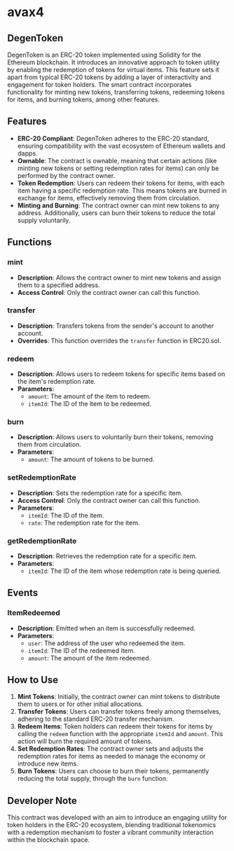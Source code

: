 # avax4

## DegenToken

DegenToken is an ERC-20 token implemented using Solidity for the Ethereum blockchain. It introduces an innovative approach to token utility by enabling the redemption of tokens for virtual items. This feature sets it apart from typical ERC-20 tokens by adding a layer of interactivity and engagement for token holders. The smart contract incorporates functionality for minting new tokens, transferring tokens, redeeming tokens for items, and burning tokens, among other features.

## Features

- **ERC-20 Compliant**: DegenToken adheres to the ERC-20 standard, ensuring compatibility with the vast ecosystem of Ethereum wallets and dapps.
- **Ownable**: The contract is ownable, meaning that certain actions (like minting new tokens or setting redemption rates for items) can only be performed by the contract owner.
- **Token Redemption**: Users can redeem their tokens for items, with each item having a specific redemption rate. This means tokens are burned in exchange for items, effectively removing them from circulation.
- **Minting and Burning**: The contract owner can mint new tokens to any address. Additionally, users can burn their tokens to reduce the total supply voluntarily.

## Functions

### mint
- **Description**: Allows the contract owner to mint new tokens and assign them to a specified address.
- **Access Control**: Only the contract owner can call this function.

### transfer
- **Description**: Transfers tokens from the sender's account to another account.
- **Overrides**: This function overrides the `transfer` function in ERC20.sol.

### redeem
- **Description**: Allows users to redeem tokens for specific items based on the item's redemption rate.
- **Parameters**:
  - `amount`: The amount of the item to redeem.
  - `itemId`: The ID of the item to be redeemed.

### burn
- **Description**: Allows users to voluntarily burn their tokens, removing them from circulation.
- **Parameters**:
  - `amount`: The amount of tokens to be burned.

### setRedemptionRate
- **Description**: Sets the redemption rate for a specific item.
- **Access Control**: Only the contract owner can call this function.
- **Parameters**:
  - `itemId`: The ID of the item.
  - `rate`: The redemption rate for the item.

### getRedemptionRate
- **Description**: Retrieves the redemption rate for a specific item.
- **Parameters**:
  - `itemId`: The ID of the item whose redemption rate is being queried.

## Events

### ItemRedeemed
- **Description**: Emitted when an item is successfully redeemed.
- **Parameters**:
  - `user`: The address of the user who redeemed the item.
  - `itemId`: The ID of the redeemed item.
  - `amount`: The amount of the item redeemed.

## How to Use

1. **Mint Tokens**: Initially, the contract owner can mint tokens to distribute them to users or for other initial allocations.
2. **Transfer Tokens**: Users can transfer tokens freely among themselves, adhering to the standard ERC-20 transfer mechanism.
3. **Redeem Items**: Token holders can redeem their tokens for items by calling the `redeem` function with the appropriate `itemId` and `amount`. This action will burn the required amount of tokens.
4. **Set Redemption Rates**: The contract owner sets and adjusts the redemption rates for items as needed to manage the economy or introduce new items.
5. **Burn Tokens**: Users can choose to burn their tokens, permanently reducing the total supply, through the `burn` function.

## Developer Note

This contract was developed with an aim to introduce an engaging utility for token holders in the ERC-20 ecosystem, blending traditional tokenomics with a redemption mechanism to foster a vibrant community interaction within the blockchain space.
